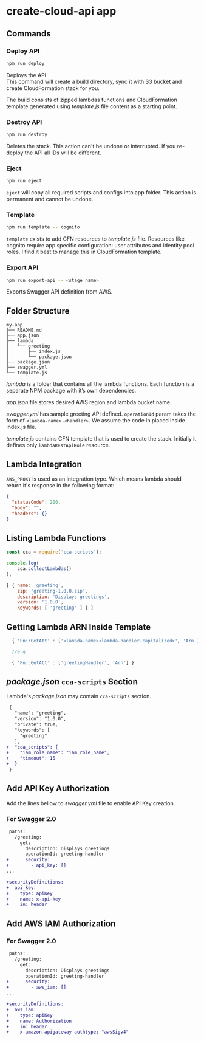 # create-cloud-api app

## Commands

### Deploy API

```sh
npm run deploy
```

Deploys the API.<br>
This command will create a build directory, sync it with S3 bucket and create CloudFormation stack for you.

The build consists of zipped lambdas functions and CloudFormation template generated using *template.js* file content as a starting point.

### Destroy API

```sh
npm run destroy
```

Deletes the stack. This action can't be undone or interrupted. If you re-deploy the API all IDs will be different.

### Eject

```sh
npm run eject
```

`eject` will copy all required scripts and configs into app folder. This action is permanent and cannot be undone.

### Template

```sh
npm run template -- cognito
```

`template` exists to add CFN resources to *template.js* file. Resources like cognito require app specific configuration: user attributes and identity pool roles. I find it best to manage this in CloudFormation template.

### Export API

```sh
npm run export-api -- <stage_name>
```

Exports Swagger API definition from AWS.

## Folder Structure

```
my-app
├── README.md
├── app.json
├── lambda
│   └── greeting
│       ├── index.js
│       └── package.json
├── package.json
├── swagger.yml
└── template.js
```

*lambda* is a folder that contains all the lambda functions. Each function is a separate NPM package with it’s own dependencies.

*app.json* file stores desired AWS region and lambda bucket name.

*swagger.yml* has sample greeting API defined. `operationId` param takes the form of `<lambda-name>-<handler>`. We assume the code in placed inside index.js file.

*template.js* contains CFN template that is used to create the stack. Initially it defines only `lambdaRestApiRole` resource.

## Lambda Integration

`AWS_PROXY` is used as an integration type. Which means lambda should return it's response in the following format:

```json
{
  "statusCode": 200,
  "body": "",
  "headers": {}
}
```

## Listing Lambda Functions

```js
const cca = require('cca-scripts');

console.log(
	cca.collectLambdas()
);

[ { name: 'greeting',
    zip: 'greeting-1.0.0.zip',
    description: 'Displays greetings',
    version: '1.0.0',
    keywords: [ 'greeting' ] } ]
```

## Getting Lambda ARN Inside Template

```js
  { 'Fn::GetAtt' : ['<lambda-name><lambda-handler-capitalized>', 'Arn'] }

  //e.g.

  { 'Fn::GetAtt' : ['greetingHandler', 'Arn'] }
```

## *package.json* `cca-scripts` Section

Lambda's *package.json* may contain `cca-scripts` section.

```diff
 {
   "name": "greeting",
   "version": "1.0.0",
   "private": true,
   "keywords": [
     "greeting"
   ],
+  "cca_scripts": {
+    "iam_role_name": "iam_role_name",
+    "timeout": 15
+  }
 }

```

## Add API Key Authorization

Add the lines bellow to *swagger.yml* file to enable API Key creation.

### For Swagger 2.0

```diff
 paths:
   /greeting:
     get:
       description: Displays greetings
       operationId: greeting-handler
+      security:
+        - api_key: []
...

+securityDefinitions:
+  api_key:
+    type: apiKey
+    name: x-api-key
+    in: header
```

## Add AWS IAM Authorization

### For Swagger 2.0

```diff
 paths:
   /greeting:
     get:
       description: Displays greetings
       operationId: greeting-handler
+      security:
+        - aws_iam: []
...

+securityDefinitions:
+  aws_iam:
+    type: apiKey
+    name: Authorization
+    in: header
+    x-amazon-apigateway-authtype: "awsSigv4"
```
